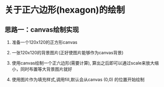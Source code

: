 # 关于正六边形(hexagon)的绘制

## 思路一：canvas绘制实现

1. 准备一个120x120的正方形canvas

2. 一张120x120的背景图片(正好使图片能够作为canvas背景)

3. 使用canvas绘制一个正六边形(需要计算), 算出之后即可以通过scale来放大缩小，同时布置等大背景图片就好

4. 使用图片作为填充样式,调用fill,默认会从canvas (0,0) 的位置开始绘制
